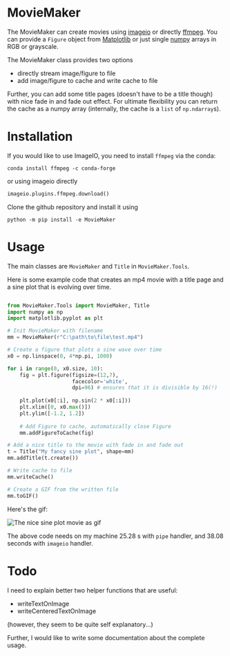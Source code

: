 # MovieMaker

The MovieMaker can create movies using [imageio](https://github.com/imageio/imageio) or directly [ffmpeg](https://www.ffmpeg.org/).
You can provide a ```Figure``` object from [Matplotlib](https://matplotlib.org/) or just single [numpy](http://www.numpy.org/) arrays in RGB or grayscale.

The MovieMaker class provides two options

* directly stream image/figure to file
* add image/figure to cache and write cache to file

Further, you can add some title pages (doesn't have to be a title though)
with nice fade in and fade out effect. For ultimate flexibility you can return
the cache as a numpy array (internally, the cache is a ```list``` of ```np.ndarray```s).

# Installation

If you would like to use ImageIO, you need to install ```ffmpeg``` via the conda:

```
conda install ffmpeg -c conda-forge
```

or using imageio directly

```python
imageio.plugins.ffmpeg.download()
```

Clone the github repository and install it using

```
python -m pip install -e MovieMaker
```

# Usage

The main classes are ```MovieMaker``` and ```Title``` in ```MovieMaker.Tools```.

Here is some example code that creates an mp4 movie with a title page and a sine plot that is evolving over time.

```python

from MovieMaker.Tools import MovieMaker, Title
import numpy as np
import matplotlib.pyplot as plt

# Init MovieMaker with filename
mm = MovieMaker(r"C:\path\to\file\test.mp4")

# Create a figure that plots a sine wave over time
x0 = np.linspace(0, 4*np.pi, 1000)

for i in range(0, x0.size, 10):
    fig = plt.figure(figsize=(12,7), 
                     facecolor='white', 
                     dpi=96) # ensures that it is divisible by 16(!)
    
    plt.plot(x0[:i], np.sin(2 * x0[:i]))
    plt.xlim([0, x0.max()])
    plt.ylim([-1.2, 1.2])
    
    # Add Figure to cache, automatically close Figure
    mm.addFigureToCache(fig)

# Add a nice title to the movie with fade in and fade out
t = Title("My fancy sine plot", shape=mm)
mm.addTitle(t.create())

# Write cache to file
mm.writeCache()

# Create a GIF from the written file
mm.toGIF()

```

Here's the gif:

![The nice sine plot movie as gif][gif]

The above code needs on my machine 25.28 s with ```pipe``` handler,
and 38.08 seconds with ```imageio``` handler. 

# Todo

I need to explain better two helper functions that are useful:

* writeTextOnImage
* writeCenteredTextOnImage

(however, they seem to be quite self explanatory...)

Further, I would like to write some documentation about the complete usage.


[gif]: https://github.com/anki-xyz/MovieMaker/blob/master/test.gif "Nice sine plot GIF"
